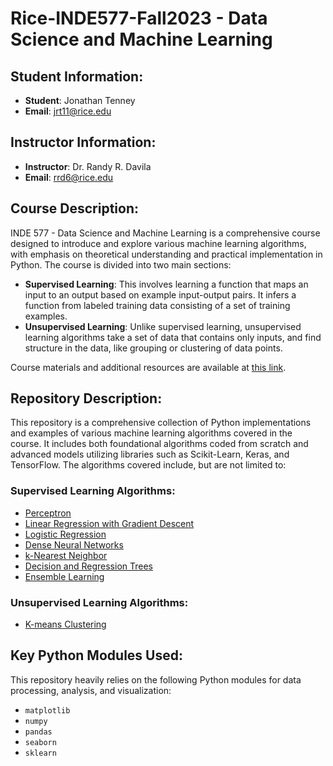 # Rice-INDE577-Fall2023 - Data Science and Machine Learning

## Student Information:
- **Student**: Jonathan Tenney
- **Email**: [jrt11@rice.edu](mailto:jrt11@rice.edu)

## Instructor Information:
- **Instructor**: Dr. Randy R. Davila
- **Email**: [rrd6@rice.edu](mailto:rrd6@rice.edu)

## Course Description:
INDE 577 - Data Science and Machine Learning is a comprehensive course designed to introduce and explore various machine learning algorithms, with emphasis on theoretical understanding and practical implementation in Python. The course is divided into two main sections:

- **Supervised Learning**: This involves learning a function that maps an input to an output based on example input-output pairs. It infers a function from labeled training data consisting of a set of training examples.
- **Unsupervised Learning**: Unlike supervised learning, unsupervised learning algorithms take a set of data that contains only inputs, and find structure in the data, like grouping or clustering of data points.

Course materials and additional resources are available at [this link](https://github.com/RandyRDavila/Data_Science_and_Machine_Learning_Spring_2022).

## Repository Description:
This repository is a comprehensive collection of Python implementations and examples of various machine learning algorithms covered in the course. It includes both foundational algorithms coded from scratch and advanced models utilizing libraries such as Scikit-Learn, Keras, and TensorFlow. The algorithms covered include, but are not limited to:

### Supervised Learning Algorithms:
- [Perceptron](./Supervised%20Learning/Perceptron)
- [Linear Regression with Gradient Descent](./Supervised%20Learning/Linear%20Regression%20with%20Gradient%20Descent)
- [Logistic Regression](./Supervised%20Learning/Logistic%20Regression)
- [Dense Neural Networks](./Supervised%20Learning/Dense%20Neural%20Networks)
- [k-Nearest Neighbor](./Supervised%20Learning/k-Nearest%20Neighbor)
- [Decision and Regression Trees](./Supervised%20Learning/Decision%20and%20Regression%20Trees)
- [Ensemble Learning](./Supervised%20Learning/Ensemble%20Learning)

### Unsupervised Learning Algorithms:
- [K-means Clustering](./Unsupervised%20Learning/K-means%20Clustering)

## Key Python Modules Used:
This repository heavily relies on the following Python modules for data processing, analysis, and visualization:
- `matplotlib`
- `numpy`
- `pandas`
- `seaborn`
- `sklearn`
